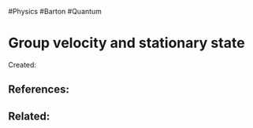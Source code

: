 #Physics #Barton #Quantum 
# Group velocity and stationary state
Created:


## References:

## Related: